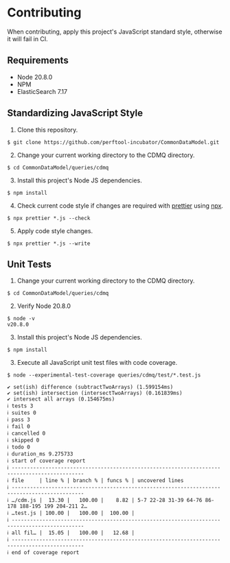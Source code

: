 # Contributing

When contributing, apply this project's JavaScript standard style, otherwise it will fail in CI.

## Requirements

- Node 20.8.0
- NPM
- ElasticSearch 7.17

## Standardizing JavaScript Style

1. Clone this repository.

```shell
$ git clone https://github.com/perftool-incubator/CommonDataModel.git
```

2. Change your current working directory to the CDMQ directory.

```shell
$ cd CommonDataModel/queries/cdmq
```

3. Install this project's Node JS dependencies.

```shell
$ npm install
```

4. Check current code style if changes are required with [prettier](https://prettier.io/docs/en/cli.html) using [npx](https://docs.npmjs.com/cli/v7/commands/npx).

```shell
$ npx prettier *.js --check
```

5. Apply code style changes.

```shell
$ npx prettier *.js --write
```

## Unit Tests

1. Change your current working directory to the CDMQ directory.

```shell
$ cd CommonDataModel/queries/cdmq
```

2. Verify Node 20.8.0

```shell
$ node -v
v20.8.0
```

3. Install this project's Node JS dependencies.

```shell
$ npm install
```

3. Execute all JavaScript unit test files with code coverage.

```shell
$ node --experimental-test-coverage queries/cdmq/test/*.test.js

✔ set(ish) difference (subtractTwoArrays) (1.599154ms)
✔ set(ish) intersection (intersectTwoArrays) (0.161839ms)
✔ intersect all arrays (0.154675ms)
ℹ tests 3
ℹ suites 0
ℹ pass 3
ℹ fail 0
ℹ cancelled 0
ℹ skipped 0
ℹ todo 0
ℹ duration_ms 9.275733
ℹ start of coverage report
ℹ ---------------------------------------------------------------------------------------------
ℹ file     | line % | branch % | funcs % | uncovered lines
ℹ ---------------------------------------------------------------------------------------------
ℹ …/cdm.js |  13.30 |   100.00 |    8.82 | 5-7 22-28 31-39 64-76 86-178 188-195 199 204-211 2…
ℹ …test.js | 100.00 |   100.00 |  100.00 |
ℹ ---------------------------------------------------------------------------------------------
ℹ all fil… |  15.05 |   100.00 |   12.68 |
ℹ ---------------------------------------------------------------------------------------------
ℹ end of coverage report
```
